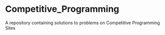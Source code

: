 # Competitive_Programming
A repository containing solutions to problems on Competitive Programming Sites
